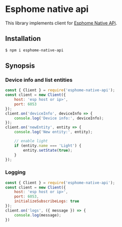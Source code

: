 # Esphome native api
This library implements client for [Esphome Native APi](https://esphome.io/components/api.html).

## Installation

```bash
$ npm i esphome-native-api
```
## Synopsis
### Device info and list entities
```javascript
const { Client } = require('esphome-native-api');
const client = new Client({
    host: 'esp host or ip>',
    port: 6053
});
client.on('deviceInfo', deviceInfo => {
    console.log('Device info:', deviceInfo);
});
client.on('newEntity', entity => {
    console.log('New entity:', entity);

    // enable light
    if (entity.name === 'Light') {
        entity.setState(true);
    }
});
```

### Logging
```javascript
const { Client } = require('esphome-native-api');
const client = new Client({
    host: 'esp host or ip>',
    port: 6053,
    initializeSubscribeLogs: true
});
client.on('logs', ({ message }) => {
    console.log(message);
})
```